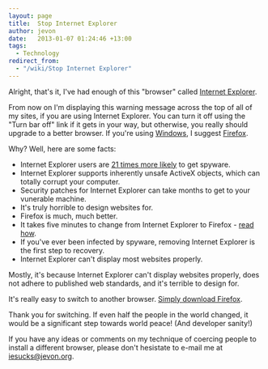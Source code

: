 ```yaml
---
layout: page
title:  Stop Internet Explorer
author: jevon
date:   2013-01-07 01:24:46 +13:00
tags:
  - Technology
redirect_from:
  - "/wiki/Stop Internet Explorer"
---
```


Alright, that's it, I've had enough of this "browser" called [Internet Explorer](internet-explorer.md).

From now on I'm displaying this warning message across the top of all of my sites, if you are using Internet Explorer. You can turn it off using the "Turn bar off" link if it gets in your way, but otherwise, you really should upgrade to a better browser. If you're using [Windows](Windows.md), I suggest [Firefox](Firefox.md).

Why? Well, here are some facts:
* Internet Explorer users are <a href="http://www.informationweek.com/windows/showArticle.jhtml?articleID=179102695">21 times more likely</a> to get spyware.
* Internet Explorer supports inherently unsafe ActiveX objects, which can totally corrupt your computer.
* Security patches for Internet Explorer can take months to get to your vunerable machine.
* It's truly horrible to design websites for.
* Firefox is much, much better.
* It takes five minutes to change from Internet Explorer to Firefox - <a href="http://www.switch2firefox.com/">read how</a>.
* If you've ever been infected by spyware, removing Internet Explorer is the first step to recovery.
* Internet Explorer can't display most websites properly.

Mostly, it's because Internet Explorer can't display websites properly, does not adhere to published web standards, and it's terrible to design for.

It's really easy to switch to another browser. <a href="http://www.getfirefox.com">Simply download Firefox</a>.

Thank you for switching. If even half the people in the world changed, it would be a significant step towards world peace! (And developer sanity!)

If you have any ideas or comments on my technique of coercing people to install a different browser, please don't hesistate to e-mail me at iesucks@jevon.org.
